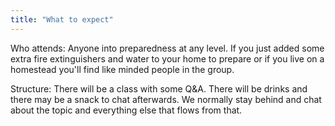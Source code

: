 ```yaml
---
title: "What to expect"
---
```

Who attends: Anyone into preparedness at any level. If you just added some extra fire extinguishers and water to your home to prepare or if you live on a homestead you'll find like minded people in the group.

Structure: There will be a class with some Q&A. There will be drinks and there may be a snack to chat afterwards. We normally stay behind and chat about the topic and everything else that flows from that.